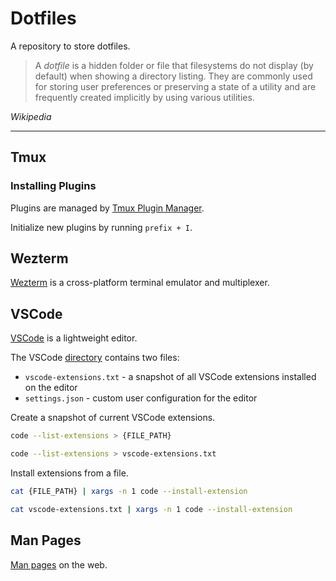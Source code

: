 # Dotfiles

A repository to store dotfiles.

 > A _dotfile_ is a hidden folder or file that filesystems do not display (by default) when showing a directory listing.
They are commonly used for storing user preferences or preserving a state of a utility and are frequently created
implicitly by using various utilities.

_Wikipedia_


---

## Tmux

### Installing Plugins

Plugins are managed by [Tmux Plugin Manager](https://github.com/tmux-plugins/tpm).

Initialize new plugins by running `prefix + I`.


## Wezterm

[Wezterm](https://wezfurlong.org/wezterm/index.html) is a cross-platform terminal emulator and multiplexer.


## VSCode

[VSCode](https://code.visualstudio.com/) is a lightweight editor.

The VSCode [directory](./vscode/) contains two files:

* `vscode-extensions.txt` - a snapshot of all VSCode extensions installed on the editor
* `settings.json` - custom user configuration for the editor

Create a snapshot of current VSCode extensions.

```sh
code --list-extensions > {FILE_PATH}

code --list-extensions > vscode-extensions.txt
```

Install extensions from a file.

```sh
cat {FILE_PATH} | xargs -n 1 code --install-extension

cat vscode-extensions.txt | xargs -n 1 code --install-extension
```

## Man Pages

[Man pages](https://www.mankier.com/) on the web.
